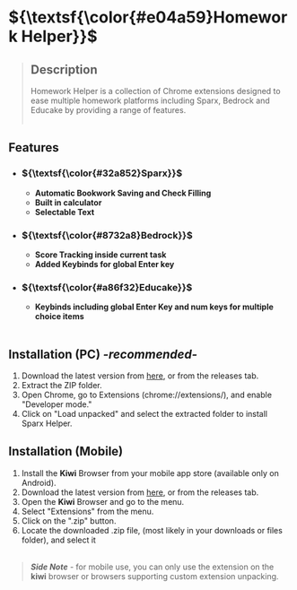 # **${\textsf{\color{#e04a59}Homework Helper}}$**

> ## Description
> Homework Helper is a collection of Chrome extensions designed to ease multiple homework platforms including Sparx, Bedrock and Educake by providing a range of features.<br><br>

## Features
- ### ${\textsf{\color{#32a852}Sparx}}$
  - **Automatic Bookwork Saving and Check Filling**
  - **Built in calculator<!--, graphing tool ect-->**
  - **Selectable Text**
<!--
- **Built in AI chatbot**
- **Drawing Mode** (pc)
- **Text Selection**
- **Custom Themes**
- **Username Changing**
- **Clock and Timer**
- **Cleaner Menu**
-->
- ### ${\textsf{\color{#8732a8}Bedrock}}$
  - **Score Tracking inside current task**
  - **Added Keybinds for global Enter key**
- ### ${\textsf{\color{#a86f32}Educake}}$
  - **Keybinds including global Enter Key and num keys for multiple choice items**
<br><br>
## Installation (PC) *-recommended-*
1. Download the latest version from [here](https://github.com/davedude1011/Homework-Helper/archive/refs/tags/v1.1.zip), or from the releases tab.
3. Extract the ZIP folder.
4. Open Chrome, go to Extensions (chrome://extensions/), and enable "Developer mode."
5. Click on "Load unpacked" and select the extracted folder to install Sparx Helper.

## Installation (Mobile)
1. Install the **Kiwi** Browser from your mobile app store (available only on Android).
2. Download the latest version from [here](https://github.com/davedude1011/Homework-Helper/archive/refs/tags/v1.1.zip), or from the releases tab.
3. Open the **Kiwi** Browser and go to the menu.
4. Select "Extensions" from the menu.
5. Click on the ".zip" button.
6. Locate the downloaded .zip file, (most likely in your downloads or files folder), and select it
<br><br>
> ***Side Note*** - for mobile use, you can only use the extension on the **kiwi** browser or browsers supporting custom extension unpacking.
